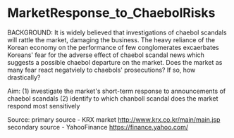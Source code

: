 # MarketResponse_to_ChaebolRisks
BACKGROUND:
It is widely believed that investigations of chaebol scandals will rattle the market, damaging the business. The heavy reliance of the Korean economy on the performance of few conglomerates excaerbates Koreans' fear for the adverse effect of chaebol scandal news which suggests a possible chaebol departure on the market. Does the market as many fear react negatviely to chaebols' prosecutions? If so, how drastically? 

Aim:
(1) investigate the market's short-term response to announcements of chaebol scandals
(2) identify to which chanboll scandal does the market respond most sensitively

Source:
primary source - KRX market
http://www.krx.co.kr/main/main.jsp 
secondary source - YahooFinance
https://finance.yahoo.com/

